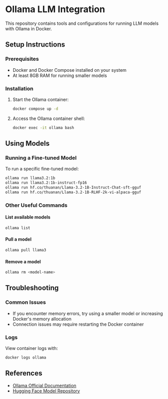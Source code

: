 # Ollama LLM Integration

This repository contains tools and configurations for running LLM models with Ollama in Docker.

## Setup Instructions

### Prerequisites

- Docker and Docker Compose installed on your system
- At least 8GB RAM for running smaller models

### Installation

1. Start the Ollama container:

    ```bash
    docker compose up -d
    ```

2. Access the Ollama container shell:

    ```bash
    docker exec -it ollama bash
    ```

## Using Models

### Running a Fine-tuned Model

To run a specific fine-tuned model:

```bash
ollama run llama3.2:1b
ollama run llama3.2:1b-instruct-fp16
ollama run hf.co/thuanan/Llama-3.2-1B-Instruct-Chat-sft-gguf
ollama run hf.co/thuanan/Llama-3.2-1B-RLHF-2k-vi-alpaca-gguf
```

### Other Useful Commands

#### List available models

```bash
ollama list
```

#### Pull a model

```bash
ollama pull llama3
```

#### Remove a model

```bash
ollama rm <model-name>
```

## Troubleshooting

### Common Issues

- If you encounter memory errors, try using a smaller model or increasing Docker's memory allocation
- Connection issues may require restarting the Docker container

### Logs

View container logs with:

```bash
docker logs ollama
```

## References

- [Ollama Official Documentation](https://ollama.com/documentation)
- [Hugging Face Model Repository](https://huggingface.co/)
